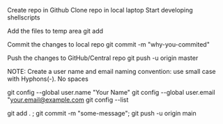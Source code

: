 
Create repo in Github
Clone repo in local laptop
Start developing shellscripts

Add the files to temp area
git add <file-name>

Commit the changes to local repo
git commit -m "why-you-commited"

Push the changes to GitHub/Central repo
git push -u origin master 

NOTE: Create a user name and email 
naming convention: use small case with Hyphons(-). No spaces

git config --global user.name "Your Name"
git config --global user.email "your.email@example.com
git config --list 

git add . ; git commit -m "some-message"; git push -u origin main